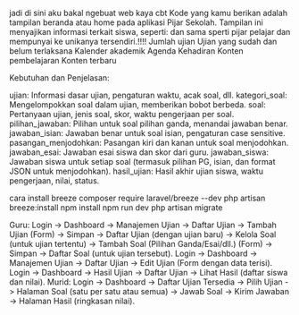 jadi di sini aku bakal ngebuat web kaya cbt
Kode yang kamu berikan adalah tampilan beranda atau home pada aplikasi Pijar Sekolah. Tampilan ini menyajikan informasi terkait siswa, seperti:
dan sama sperti pijar pelajar dan mempunyai ke unikanya tersendiri.!!!!
Jumlah ujian
Ujian yang sudah dan belum terlaksana
Kalender akademik
Agenda
Kehadiran
Konten pembelajaran
Konten terbaru


Kebutuhan dan Penjelasan:

ujian: Informasi dasar ujian, pengaturan waktu, acak soal, dll.
kategori_soal: Mengelompokkan soal dalam ujian, memberikan bobot berbeda.
soal: Pertanyaan ujian, jenis soal, skor, waktu pengerjaan per soal.
pilihan_jawaban: Pilihan untuk soal pilihan ganda, menandai jawaban benar.
jawaban_isian: Jawaban benar untuk soal isian, pengaturan case sensitive.
pasangan_menjodohkan: Pasangan kiri dan kanan untuk soal menjodohkan.
jawaban_esai: Jawaban esai siswa dan skor dari guru.
jawaban_siswa: Jawaban siswa untuk setiap soal (termasuk pilihan PG, isian, dan format JSON untuk menjodohkan).
hasil_ujian: Hasil akhir ujian siswa, waktu pengerjaan, nilai, status.



cara install breeze
composer require laravel/breeze --dev
php artisan breeze:install
npm install
npm run dev
php artisan migrate


Guru:
Login -> Dashboard -> Manajemen Ujian -> Daftar Ujian -> Tambah Ujian (Form) -> Simpan -> Daftar Ujian (dengan ujian baru) -> Kelola Soal (untuk ujian tertentu) -> Tambah Soal (Pilihan Ganda/Esai/dll.) (Form) -> Simpan -> Daftar Soal (untuk ujian tersebut).
Login -> Dashboard -> Manajemen Ujian -> Daftar Ujian -> Edit Ujian (Form dengan data terisi).
Login -> Dashboard -> Hasil Ujian -> Daftar Ujian -> Lihat Hasil (daftar siswa dan nilai).
Murid:
Login -> Dashboard -> Daftar Ujian Tersedia -> Pilih Ujian -> Halaman Soal (satu per satu atau semua) -> Jawab Soal -> Kirim Jawaban -> Halaman Hasil (ringkasan nilai).
